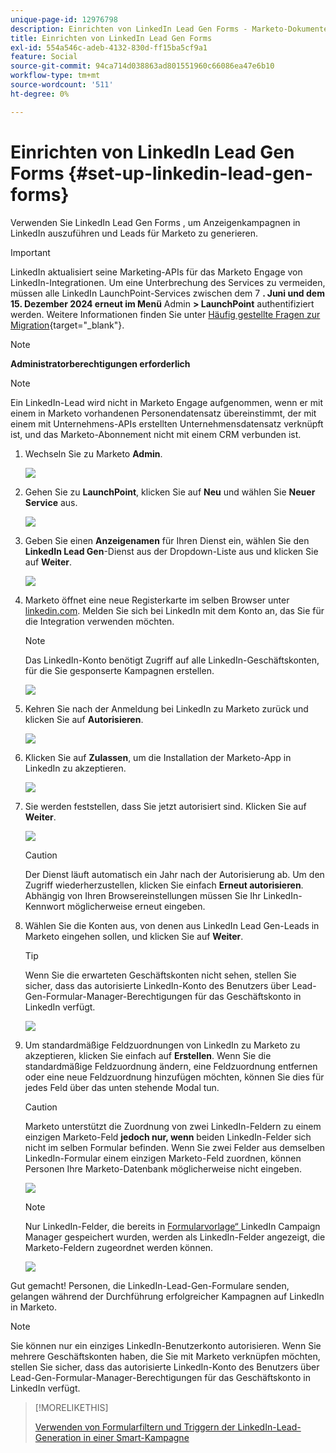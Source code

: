 ```yaml
---
unique-page-id: 12976798
description: Einrichten von LinkedIn Lead Gen Forms - Marketo-Dokumente - Produktdokumentation
title: Einrichten von LinkedIn Lead Gen Forms
exl-id: 554a546c-adeb-4132-830d-ff15ba5cf9a1
feature: Social
source-git-commit: 94ca714d038863ad801551960c66086ea47e6b10
workflow-type: tm+mt
source-wordcount: '511'
ht-degree: 0%

---
```


# Einrichten von LinkedIn Lead Gen Forms {#set-up-linkedin-lead-gen-forms}

Verwenden Sie LinkedIn Lead Gen Forms , um Anzeigenkampagnen in LinkedIn auszuführen und Leads für Marketo zu generieren.

>[!IMPORTANT]
>
>LinkedIn aktualisiert seine Marketing-APIs für das Marketo Engage von LinkedIn-Integrationen. Um eine Unterbrechung des Services zu vermeiden, müssen alle LinkedIn LaunchPoint-Services zwischen dem 7 **. Juni und dem 15. Dezember 2024 erneut im Menü** Admin **> LaunchPoint** authentifiziert werden. Weitere Informationen finden Sie unter [Häufig gestellte Fragen zur Migration](https://nation.marketo.com/t5/employee-blogs/linkedin-re-authentication-required/ba-p/347794){target="_blank"}.

>[!NOTE]
>
>**Administratorberechtigungen erforderlich**

>[!NOTE]
>
>Ein LinkedIn-Lead wird nicht in Marketo Engage aufgenommen, wenn er mit einem in Marketo vorhandenen Personendatensatz übereinstimmt, der mit einem mit Unternehmens-APIs erstellten Unternehmensdatensatz verknüpft ist, und das Marketo-Abonnement nicht mit einem CRM verbunden ist.

1. Wechseln Sie zu Marketo **Admin**.

   ![](assets/image2016-11-29-10-3a50-3a29.png)

1. Gehen Sie zu **LaunchPoint**, klicken Sie auf **Neu** und wählen Sie **Neuer Service** aus.

   ![](assets/image2016-11-29-10-3a51-3a11.png)

1. Geben Sie einen **Anzeigenamen** für Ihren Dienst ein, wählen Sie den **LinkedIn Lead Gen**-Dienst aus der Dropdown-Liste aus und klicken Sie auf **Weiter**.

   ![](assets/linkedin-lead-gen.png)

1. Marketo öffnet eine neue Registerkarte im selben Browser unter [linkedin.com](https://www.linkedin.com). Melden Sie sich bei LinkedIn mit dem Konto an, das Sie für die Integration verwenden möchten.

   >[!NOTE]
   >
   >Das LinkedIn-Konto benötigt Zugriff auf alle LinkedIn-Geschäftskonten, für die Sie gesponserte Kampagnen erstellen.

   ![](assets/linkedin-login.png)

1. Kehren Sie nach der Anmeldung bei LinkedIn zu Marketo zurück und klicken Sie auf **Autorisieren**.

   ![](assets/linkedin-lead-gen-authorize.png)

1. Klicken Sie auf **Zulassen**, um die Installation der Marketo-App in LinkedIn zu akzeptieren.

   ![](assets/linkedin-marketo-allow.png)

1. Sie werden feststellen, dass Sie jetzt autorisiert sind. Klicken Sie auf **Weiter**.

   ![](assets/image2017-9-28-7-3a55-3a14.png)

   >[!CAUTION]
   >
   >Der Dienst läuft automatisch ein Jahr nach der Autorisierung ab. Um den Zugriff wiederherzustellen, klicken Sie einfach **Erneut autorisieren**. Abhängig von Ihren Browsereinstellungen müssen Sie Ihr LinkedIn-Kennwort möglicherweise erneut eingeben.

1. Wählen Sie die Konten aus, von denen aus LinkedIn Lead Gen-Leads in Marketo eingehen sollen, und klicken Sie auf **Weiter**.

   >[!TIP]
   >
   >Wenn Sie die erwarteten Geschäftskonten nicht sehen, stellen Sie sicher, dass das autorisierte LinkedIn-Konto des Benutzers über Lead-Gen-Formular-Manager-Berechtigungen für das Geschäftskonto in LinkedIn verfügt.

   ![](assets/linkedin-pages-to-capture.png)

1. Um standardmäßige Feldzuordnungen von LinkedIn zu Marketo zu akzeptieren, klicken Sie einfach auf **Erstellen**. Wenn Sie die standardmäßige Feldzuordnung ändern, eine Feldzuordnung entfernen oder eine neue Feldzuordnung hinzufügen möchten, können Sie dies für jedes Feld über das unten stehende Modal tun.

   >[!CAUTION]
   >
   >Marketo unterstützt die Zuordnung von zwei LinkedIn-Feldern zu einem einzigen Marketo-Feld **jedoch nur, wenn** beiden LinkedIn-Felder sich nicht im selben Formular befinden. Wenn Sie zwei Felder aus demselben LinkedIn-Formular einem einzigen Marketo-Feld zuordnen, können Personen Ihre Marketo-Datenbank möglicherweise nicht eingeben.

   ![](assets/linkedin-lead-gen-mapping.png)

   >[!NOTE]
   >
   >Nur LinkedIn-Felder, die bereits in [Formularvorlage“ ](https://www.linkedin.com/help/lms/answer/79634) LinkedIn Campaign Manager gespeichert wurden, werden als LinkedIn-Felder angezeigt, die Marketo-Feldern zugeordnet werden können.

   ![](assets/linkedin-installed-services.png)

Gut gemacht! Personen, die LinkedIn-Lead-Gen-Formulare senden, gelangen während der Durchführung erfolgreicher Kampagnen auf LinkedIn in Marketo.

>[!NOTE]
>
>Sie können nur ein einziges LinkedIn-Benutzerkonto autorisieren. Wenn Sie mehrere Geschäftskonten haben, die Sie mit Marketo verknüpfen möchten, stellen Sie sicher, dass das autorisierte LinkedIn-Konto des Benutzers über Lead-Gen-Formular-Manager-Berechtigungen für das Geschäftskonto in LinkedIn verfügt.

>[!MORELIKETHIS]
>
>[Verwenden von Formularfiltern und Triggern der LinkedIn-Lead-Generation in einer Smart-Kampagne](/help/marketo/product-docs/demand-generation/social/social-functions/use-linkedin-lead-gen-form-filters-and-triggers-in-a-smart-campaign.md)
